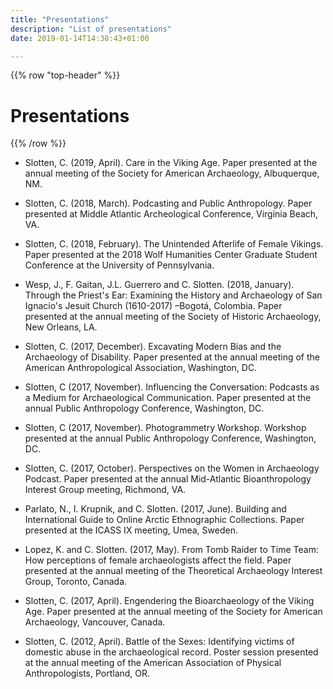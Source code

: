 ```yaml
---
title: "Presentations"
description: "List of presentations"
date: 2019-01-14T14:38:43+01:00

---
```

{{% row "top-header" %}}
# Presentations
{{% /row %}}

* Slotten, C. (2019, April). Care in the Viking Age. Paper presented at the annual meeting of the Society for American Archaeology, Albuquerque, NM.

* Slotten, C. (2018, March). Podcasting and Public Anthropology. Paper presented at Middle Atlantic Archeological Conference, Virginia Beach, VA.

* Slotten, C. (2018, February). The Unintended Afterlife of Female Vikings. Paper presented at the 2018 Wolf Humanities Center Graduate Student Conference at the University of Pennsylvania.

* Wesp, J., F. Gaitan, J.L. Guerrero and C. Slotten. (2018, January). Through the Priest's Ear: Examining the History and Archaeology of San Ignacio's Jesuit Church (1610-2017) –Bogotá, Colombia. Paper presented at the annual meeting of the Society of Historic Archaeology, New Orleans, LA.

* Slotten, C. (2017, December). Excavating Modern Bias and the Archaeology of Disability. Paper presented at the annual meeting of the American Anthropological Association, Washington, DC.

* Slotten, C (2017, November). Influencing the Conversation: Podcasts as a Medium for Archaeological Communication. Paper presented at the annual Public Anthropology Conference, Washington, DC.

* Slotten, C (2017, November). Photogrammetry Workshop. Workshop presented at the annual Public Anthropology Conference, Washington, DC.

* Slotten, C. (2017, October). Perspectives on the Women in Archaeology Podcast. Paper presented at the annual Mid-Atlantic Bioanthropology Interest Group meeting, Richmond, VA.

* Parlato, N., I. Krupnik, and C. Slotten. (2017, June). Building and International Guide to Online Arctic Ethnographic Collections. Paper presented at the ICASS IX meeting, Umea, Sweden.

* Lopez, K. and C. Slotten. (2017, May). From Tomb Raider to Time Team: How perceptions of female archaeologists affect the field. Paper presented at the annual meeting of the Theoretical Archaeology Interest Group, Toronto, Canada.

* Slotten, C. (2017, April). Engendering the Bioarchaeology of the Viking Age. Paper presented at the annual meeting of the Society for American Archaeology, Vancouver, Canada.

* Slotten, C. (2012, April). Battle of the Sexes: Identifying victims of domestic abuse in the archaeological record. Poster session presented at the annual meeting of the American Association of Physical Anthropologists, Portland, OR.
